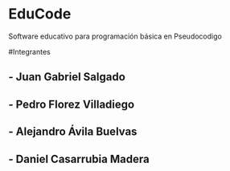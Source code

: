 # EduCode
Software educativo para programación básica en Pseudocodigo


#Integrantes
## - Juan Gabriel  Salgado
## - Pedro Florez Villadiego
## - Alejandro Ávila Buelvas
## - Daniel Casarrubia Madera
